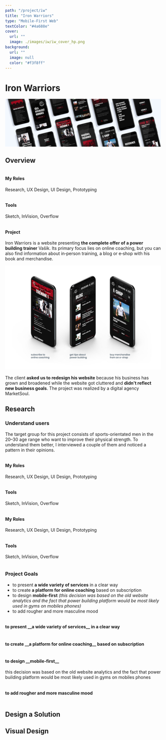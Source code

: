 ```yaml
---
path: "/project/iw"
title: "Iron Warriors"
type: "Mobile-First Web"
textColor: "#4a688e"
cover:
  url: ""
  image: ./images/iw/iw_cover_hp.png
background:
  url: ""
  image: null
  color: "#f3f8ff"
---
```


# Iron Warriors

<full-width color="#f3f8ff">

  ![Cover](./images/iw/iw_cover.jpg)

</full-width>

## Overview

<div class="row">
  <div class="column">
    <h4>My Roles</h4>
    <p>Research, UX&nbsp;Design, UI&nbsp;Design, Prototyping</p>
  </div>
  <div class="column">
    <h4>Tools</h4>
    <p>Sketch, InVision, Overflow</p>
  </div>
</div>

#### Project

Iron Warriors is a website presenting __the complete offer of a power building trainer__ Vašík. Its primary focus lies on online coaching, but you can also find information about in&#8209;person training, a blog or e&#8209;shop with his book and merchandise.

![Overview](./images/iw/iw_overview.jpg)

The client __asked us to redesign his website__ because his business has grown and broadened while the website got cluttered and __didn't reflect new business goals__. The project was realized by a digital agency MarketSoul.

<full-width color="#f3f8ff">
  <div class="inside_bg">

  ## Research

  ### Understand users
  
  The target group for this project consists of sports-orientated men in the 20–30 age range who want to improve their physical strength. To understand them better, I interviewed a couple of them and noticed a pattern in their opinions.
  
<div class="table">
  
  <div class="row">
    <div class="column">
      <h4>My Roles</h4>
      <p>Research, UX&nbsp;Design, UI&nbsp;Design, Prototyping</p>
    </div>
    <div class="column">
      <h4>Tools</h4>
      <p>Sketch, InVision, Overflow</p>
    </div>
  </div>

  <div class="row">
    <div class="column">
      <h4>My Roles</h4>
      <p>Research, UX&nbsp;Design, UI&nbsp;Design, Prototyping</p>
    </div>
    <div class="column">
      <h4>Tools</h4>
      <p>Sketch, InVision, Overflow</p>
    </div>
  </div>
  
</div>

  ### Project Goals
  * to present __a wide variety of services__ in a clear way
  * to create __a platform for online coaching__ based on subscription
  * to design __mobile&#8209;first__ _(this decision was based on the old website analytics and the fact that power building platform would be most likely used in gyms on mobiles phones)_
  * to add rougher and more masculine mood
  
  <div class="table">
  
  <div class="row">
    <div class="column">
      <h4>to present __a wide variety of services__ in a clear way</h4>
    </div>
    <div class="column">
      <h4>to create __a platform for online coaching__ based on subscription</h4>
    </div>
  </div>

  <div class="row">
    <div class="column">
      <h4>to design __mobile&#8209;first__</h4>
      <p>this decision was based on the old website analytics and the fact that power building platform would be most likely used in gyms on mobiles phones</p>
    </div>
    <div class="column">
      <h4>to add rougher and more masculine mood</h4>
    </div>
  </div>
  
</div>
  
  </div>
</full-width>

## Design a Solution

## Visual Design
